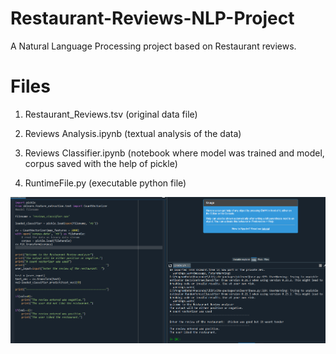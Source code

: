 # Restaurant-Reviews-NLP-Project
A Natural Language Processing project based on Restaurant reviews.

# Files
1. Restaurant_Reviews.tsv  (original data file)

2. Reviews Analysis.ipynb  (textual analysis of the data)

3. Reviews Classifier.ipynb (notebook where model was trained and model, corpus saved with the help of pickle)

4. RuntimeFile.py   (executable python file)


![Screenshot](https://github.com/Parnabi/project/blob/main/Screenshot_1.png)
